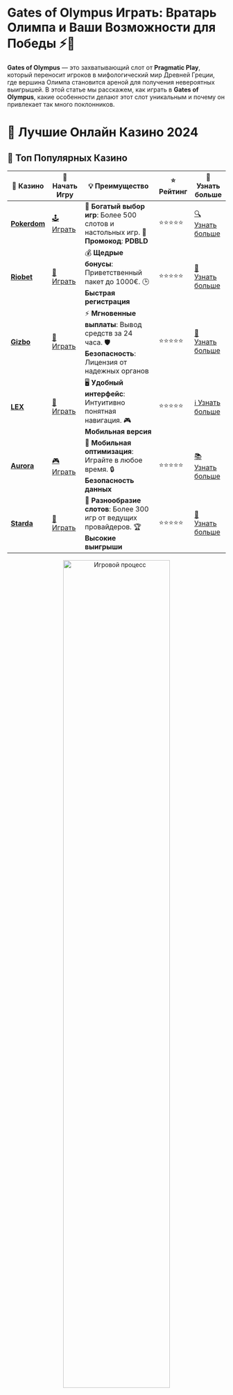 # **Gates of Olympus Играть: Вратарь Олимпа и Ваши Возможности для Победы ⚡️🎰**

**Gates of Olympus** — это захватывающий слот от **Pragmatic Play**, который переносит игроков в мифологический мир Древней Греции, где вершина Олимпа становится ареной для получения невероятных выигрышей. В этой статье мы расскажем, как играть в **Gates of Olympus**, какие особенности делают этот слот уникальным и почему он привлекает так много поклонников.

# 🎰 Лучшие Онлайн Казино 2024

## 🌟 Топ Популярных Казино

| 🎲 **Казино** | 🔗 **Начать Игру** | 💡 **Преимущество** | ⭐ **Рейтинг** | 🔗 **Узнать больше** |
|--------------|---------------------|---------------------|----------------|----------------------|
| [**Pokerdom**](https://brandplay.link/4k77v2yx) | [🕹️ Играть](https://brandplay.link/4k77v2yx) | 🎉 **Богатый выбор игр**: Более 500 слотов и настольных игр. 🎁 **Промокод**: **PDBLD** | ⭐⭐⭐⭐⭐ | [🔍 Узнать больше](https://brandplay.link/4k77v2yx) |
| [**Riobet**](https://brandplay.link/7xBLTPyj) | [🎰 Играть](https://brandplay.link/7xBLTPyj) | 💰 **Щедрые бонусы**: Приветственный пакет до 1000€. 🕒 **Быстрая регистрация** | ⭐⭐⭐⭐⭐ | [📖 Узнать больше](https://brandplay.link/7xBLTPyj) |
| [**Gizbo**](https://brandplay.link/bprXw4YV) | [🎲 Играть](https://brandplay.link/bprXw4YV) | ⚡ **Мгновенные выплаты**: Вывод средств за 24 часа. 🛡️ **Безопасность**: Лицензия от надежных органов | ⭐⭐⭐⭐⭐ | [📝 Узнать больше](https://brandplay.link/bprXw4YV) |
| [**LEX**](https://brandplay.link/zW4hdDFV) | [🤑 Играть](https://brandplay.link/zW4hdDFV) | 🖥️ **Удобный интерфейс**: Интуитивно понятная навигация. 🎮 **Мобильная версия** | ⭐⭐⭐⭐⭐ | [ℹ️ Узнать больше](https://brandplay.link/zW4hdDFV) |
| [**Aurora**](https://10trafic-stat2.com/click/668546556bcc6313411604bd/6766/13032/subaccount) | [🎮 Играть](https://10trafic-stat2.com/click/668546556bcc6313411604bd/6766/13032/subaccount) | 📱 **Мобильная оптимизация**: Играйте в любое время. 🔒 **Безопасность данных** | ⭐⭐⭐⭐⭐ | [📚 Узнать больше](https://10trafic-stat2.com/click/668546556bcc6313411604bd/6766/13032/subaccount) |
| [**Starda**](https://brandplay.link/fB7xwRFL) | [🎯 Играть](https://brandplay.link/fB7xwRFL) | 🎰 **Разнообразие слотов**: Более 300 игр от ведущих провайдеров. 🏆 **Высокие выигрыши** | ⭐⭐⭐⭐⭐ | [🔎 Узнать больше](https://brandplay.link/fB7xwRFL) |

<div align="center">
    <img src="https://i.pinimg.com/originals/87/9e/b9/879eb9354dd0699582408b68f2e253b2.gif" alt="Игровой процесс" width="70%">
</div>

## 💎 Лучшие Бонусы и Акции

| 🎲 **Казино** | 🔗 **Начать Игру** | 💡 **Преимущество** | ⭐ **Рейтинг** | 🔗 **Узнать больше** |
|--------------|---------------------|---------------------|----------------|----------------------|
| [**Kometa**](https://brandplay.link/8ZymQJV8) | [🎰 Играть](https://brandplay.link/8ZymQJV8) | 🎁 **Эксклюзивные бонусы**: Регулярные акции и промо. 🔄 **Программы лояльности** | ⭐⭐⭐⭐☆ | [🔍 Узнать больше](https://brandplay.link/8ZymQJV8) |
| [**R7**](https://brandplay.link/bMd3Yjsw) | [🕹️ Играть](https://brandplay.link/bMd3Yjsw) | 🕒 **Круглосуточная поддержка**: Всегда на связи. 💸 **Высокие лимиты** | ⭐⭐⭐⭐☆ | [📖 Узнать больше](https://brandplay.link/bMd3Yjsw) |
| [**7K**](https://brandplay.link/BvQyFShp) | [🎲 Играть](https://brandplay.link/BvQyFShp) | 🌟 **Эксклюзивные бонусы**: Только для VIP игроков. 🎉 **Сезонные акции** | ⭐⭐⭐⭐☆ | [📝 Узнать больше](https://brandplay.link/BvQyFShp) |
| [**Kent**](https://brandplay.link/Fv2WP3js) | [🤑 Играть](https://brandplay.link/Fv2WP3js) | 📈 **Высокий RTP**: Более 98%. 💼 **Профессиональная поддержка** | ⭐⭐⭐⭐☆ | [ℹ️ Узнать больше](https://brandplay.link/Fv2WP3js) |
| [**1Xslots**](https://brandplay.link/hSB1khtr) | [🎮 Играть](https://brandplay.link/hSB1khtr) | 🎉 **Множество акций**: Еженедельные бонусы и турниры. 🛡️ **Безопасность** | ⭐⭐⭐⭐☆ | [📚 Узнать больше](https://brandplay.link/hSB1khtr) |
| [**Gama**](https://brandplay.link/j6NMKsDz) | [🎯 Играть](https://brandplay.link/j6NMKsDz) | 🔍 **Интуитивный интерфейс**: Легкость использования. 🏅 **Престижные турниры** | ⭐⭐⭐⭐☆ | [🔎 Узнать больше](https://brandplay.link/j6NMKsDz) |

<div align="center">
    <img src="https://i.pinimg.com/originals/87/9e/b9/879eb9354dd0699582408b68f2e253b2.gif" alt="Игровой процесс" width="70%">
</div>

## 🚀 Быстрые Выигрыши и Поддержка

| 🎲 **Казино** | 🔗 **Начать Игру** | 💡 **Преимущество** | ⭐ **Рейтинг** | 🔗 **Узнать больше** |
|--------------|---------------------|---------------------|----------------|----------------------|
| [**Onion**](https://brandplay.link/zBGRVpQ9) | [🎰 Играть](https://brandplay.link/zBGRVpQ9) | 🤑 **Низкие ставки**: Идеально для начинающих. 🔄 **Быстрые выводы** | ⭐⭐⭐⭐☆ | [🔍 Узнать больше](https://brandplay.link/zBGRVpQ9) |
| [**Чемпион**](https://temon-gter.cfd/go/lRq?p80412p304504pcc44t17455) | [🕹️ Играть](https://temon-gter.cfd/go/lRq?p80412p304504pcc44t17455) | 🏅 **Лояльная программа**: Награды за активность. 🎁 **Ежемесячные бонусы** | ⭐⭐⭐⭐☆ | [📖 Узнать больше](https://temon-gter.cfd/go/lRq?p80412p304504pcc44t17455) |
| [**Vavada**](https://vavadapartner.pro/?promo=ea5c9275-6854-4505-94fc-95ab18221945-linkb2) | [🎲 Играть](https://vavadapartner.pro/?promo=ea5c9275-6854-4505-94fc-95ab18221945-linkb2) | 🚀 **Быстрая регистрация**: Начните играть мгновенно. 🔐 **Безопасные транзакции** | ⭐⭐⭐⭐☆ | [📝 Узнать больше](https://vavadapartner.pro/?promo=ea5c9275-6854-4505-94fc-95ab18221945-linkb2) |
| [**Friends**](https://gofriends.kim/linkb2) | [🤑 Играть](https://gofriends.kim/linkb2) | 🤝 **Социальные игры**: Играйте с друзьями. 🌐 **Мультиплатформенность** | ⭐⭐⭐⭐☆ | [ℹ️ Узнать больше](https://gofriends.kim/linkb2) |
| [**1WIN**](https://brandplay.link/smXVpBbG) | [🎮 Играть](https://brandplay.link/smXVpBbG) | 🏆 **Спортивные ставки**: Широкий выбор видов спорта. 💵 **Высокие коэффициенты** | ⭐⭐⭐⭐☆ | [📚 Узнать больше](https://brandplay.link/smXVpBbG) |
| [**Drip**](https://drp-ircp01.com/c07e6a3db) | [🎯 Играть](https://drp-ircp01.com/c07e6a3db) | 🌐 **Инновационные игры**: Новейшие игровые технологии. 🛡️ **Высокая безопасность** | ⭐⭐⭐⭐☆ | [🔎 Узнать больше](https://drp-ircp01.com/c07e6a3db) |
| [**JoyCasino**](https://rpc30.call2me.pro/?/ru/registration?apkpop=0&partner=p24970p3291217pc98f) | [🎰 Играть](https://rpc30.call2me.pro/?/ru/registration?apkpop=0&partner=p24970p3291217pc98f) | 🎁 **Приятные бонусы**: Ежедневные акции и подарки. 🕹️ **Разнообразие игр** | ⭐⭐⭐⭐☆ | [🔍 Узнать больше](https://rpc30.call2me.pro/?/ru/registration?apkpop=0&partner=p24970p3291217pc98f) |

<div align="center">
    <img src="https://i.pinimg.com/originals/87/9e/b9/879eb9354dd0699582408b68f2e253b2.gif" alt="Игровой процесс" width="70%">
</div>
---

✨ **Выбирайте лучшее казино для себя и наслаждайтесь игрой! Удачи!** ✨
![Gates of Olympus](https://i.pinimg.com/originals/a9/29/6e/a9296ea1cf6a7c20a985e593451f0323.png)

### 1. **Что такое Gates of Olympus?** 🏛️⚡️

**Gates of Olympus** — это видеослот с 6 барабанами и системой выплат "All Ways" (все способы), что означает, что выигрыш можно получить с любой комбинацией символов, которая появляется на экране. Действие игры происходит на вершине горы Олимп, где боги Греции даруют игрокам возможность выиграть огромные призы. Слот привлекает к себе внимание благодаря яркой графике, захватывающему игровому процессу и бонусным функциям.

#### 1.1 **Особенности Gates of Olympus** 🌩️

- **Тема древнегреческой мифологии:** Все символы, такие как бог Зевс, кольца, чаши и другие мифологические атрибуты, погружают в атмосферу Древней Греции.
- **Система выплат All Ways:** Выигрыш происходит, если одинаковые символы выпадают на соседних барабанах, начиная с первого.
- **Бонусные функции:** Бесплатные вращения, множители и особые символы делают игру еще более увлекательной и прибыльной.
- **Слот с высокой волатильностью:** Это означает, что выигрыши могут быть большими, но они не происходят слишком часто.

### 2. **Как играть в Gates of Olympus?** 🎮

1. Перейдите в онлайн-казино, которое предлагает **Gates of Olympus**.
2. Установите размер ставки, который соответствует вашему бюджету.
3. Нажмите на кнопку **Spin** для начала вращения барабанов.
4. Смотрите, как символы выпадают на экране. В **Gates of Olympus** важно попасть на выигрышные линии, что может привести к крупным выплатам.
5. Используйте бонусные функции, такие как бесплатные вращения и множители, чтобы увеличить ваши шансы на выигрыш.

### 3. **Преимущества игры в Gates of Olympus** 🏆

#### 3.1 **Множители выигрышей** 💥

Один из самых интересных элементов игры — это множители, которые могут появляться на барабанах во время обычных вращений и бесплатных вращений. Эти множители могут существенно увеличить сумму вашего выигрыша, что делает игру еще более захватывающей.

#### 3.2 **Режим бесплатных вращений** 🎰

Три или более Scatter-символа запускают бесплатные вращения, где игроки могут получить дополнительные шансы на победу с увеличенными множителями.

#### 3.3 **Система "All Ways"** 💸

Система выплат "All Ways" в **Gates of Olympus** означает, что вам не нужно следить за конкретными линиями выплат. Просто соберите одинаковые символы на соседних барабанах — и вы получите выигрыш.

#### 3.4 **Высокая волатильность и большие выигрыши** 💣

Слот предлагает высокую волатильность, что означает, что выигрыши могут быть большими, но они не происходят часто. Это делает игру более захватывающей для игроков, которые любят высокие риски и крупные награды.

### 4. **Особенности бонусных функций в Gates of Olympus** 🎯

- **Бонусные множители:** Множители могут варьироваться от 2x до 500x, что значительно увеличивает возможные выигрыши.
- **Бесплатные вращения:** Три Scatter-символа активируют раунд бесплатных вращений, в котором множители остаются на барабанах, что позволяет увеличить общий выигрыш.
- **Символы Wild:** Символы Wild заменяют другие символы, помогая формировать выигрышные комбинации.

### 5. **Заключение** 🏆

**Gates of Olympus** — это великолепный слот с уникальной темой, потрясающей графикой и множеством бонусных функций, которые могут привести к большим выигрышам. С системой "All Ways" и бонусными множителями, которые увеличивают выплату, **Gates of Olympus** привлекает игроков, готовых к риску и ищущих шанс на крупный выигрыш. Слот подходит как для новичков, так и для опытных игроков, и гарантирует массу увлекательных часов игры.

Погрузитесь в мир мифологии Древней Греции и испытайте свою удачу в **Gates of Olympus**! 🌟⚡️

